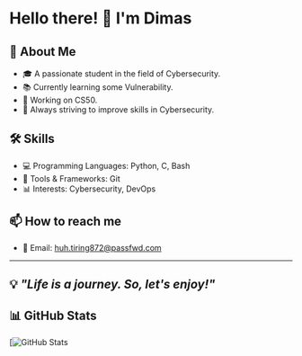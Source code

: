 # Hello there! 👋 I'm Dimas 

## 🚀 About Me
- 🎓 A passionate student in the field of Cybersecurity.
- 📚 Currently learning some Vulnerability.
- 🔭 Working on CS50.
- 🌱 Always striving to improve skills in Cybersecurity.

## 🛠️ Skills
- 💻 Programming Languages: Python, C, Bash
- 🔧 Tools & Frameworks: Git
- 📊 Interests: Cybersecurity, DevOps

## 📫 How to reach me
- 📧 Email: huh.tiring872@passfwd.com

---
💡 *"Life is a journey. So, let's enjoy!"*
---

<!---
[![LinkedIn](https://img.shields.io/badge/LinkedIn-Connect-blue?logo=linkedin)](https://linkedin.com/in/YourUsername)
[![Twitter](https://img.shields.io/badge/Twitter-Follow-blue?logo=twitter)](https://twitter.com/YourUsername)
--->

## 📊 GitHub Stats
[![GitHub Stats](https://github-readme-stats.vercel.app/api?username=dms-r&show_icons=true&theme=tokyonight)
